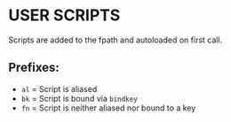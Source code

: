 # USER SCRIPTS

Scripts are added to the fpath and autoloaded on first call.

## Prefixes:

- `al` = Script is aliased
- `bk` = Script is bound via `bindkey`
- `fn` = Script is neither aliased nor bound to a key
